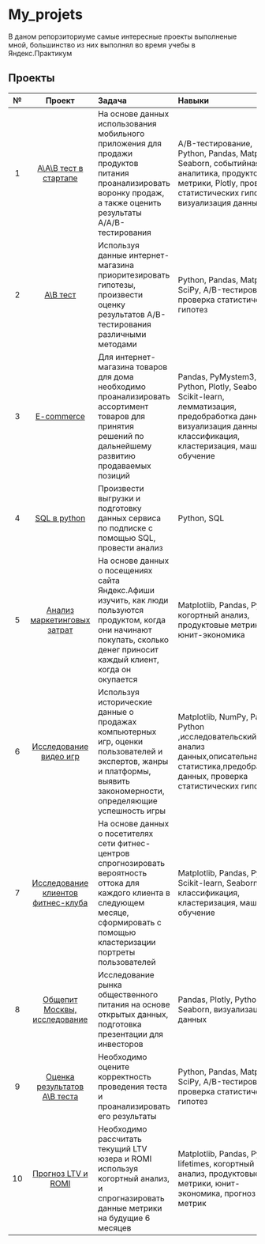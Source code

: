 # My_projets
В даном репорзиториуме самые интересные проекты выполненые мной, большинство из них выполнял во время учебы в Яндекс.Практикум

## Проекты

| № | Проект | Задача | Навыки |
|:---------:| :--------------------------: | :---------------------------- |:--------------------------------|
| 1  | [A\A\B тест в стартапе](https://github.com/belukhin24/My_projets/tree/main/A%5CA%5CB%20тест%20в%20стартапе) | На основе данных использования мобильного приложения для продажи продуктов питания проанализировать воронку продаж, а также оценить результаты A/A/B-тестирования  | А/B-тестирование, Python, Pandas, Matplotlib, Seaborn, событийная аналитика, продуктовые метрики, Plotly, проверка статистических гипотез, визуализация данных |
| 2 |[A\B тест](https://github.com/belukhin24/My_projets/tree/main/A%5CB%20тест)| Используя данные интернет-магазина приоритезировать гипотезы, произвести оценку результатов A/B-тестирования различными методами  | Python, Pandas, Matplotlib, SciPy, A/B-тестирование, проверка статистических гипотез|
| 3 | [E-commerce](https://github.com/belukhin24/My_projets/tree/main/E-commerce) | Для интернет-магазина товаров для дома необходимо проанализировать ассортимент товаров для принятия решений по дальнейшему развитию продаваемых позиций | Pandas, PyMystem3, Python, Plotly, Seaborn, Scikit-learn, лемматизация, предобработка данных, визуализация данных, классификация, кластеризация, машинное обучение|
| 4 | [SQL в python](https://github.com/belukhin24/My_projets/tree/main/SQL%20в%20python) | Произвести выгрузки и подготовку данных сервиса по подписке с помощью SQL, провести анализ | Python, SQL |
| 5 | [Анализ маркетинговых затрат](https://github.com/belukhin24/My_projets/tree/main/Анализ%20маркетинговых%20затрат) | На основе данных о посещениях сайта Яндекс.Афиши изучить, как люди пользуются продуктом, когда они начинают покупать, сколько денег приносит каждый клиент, когда он окупается | Matplotlib, Pandas, Python, когортный анализ, продуктовые метрики, юнит-экономика |
|  6 | [Исследование видео игр](https://github.com/belukhin24/My_projets/tree/main/Исследование%20видео%20игр) | Используя исторические данные о продажах компьютерных игр, оценки пользователей и экспертов, жанры и платформы, выявить закономерности, определяющие успешность игры  | Matplotlib, NumPy, Pandas, Python ,исследовательский анализ данных,описательная статистика,предобработка данных, проверка статистических гипотез|
| 7 | [Исследование клиентов фитнес-клуба](https://github.com/belukhin24/My_projets/tree/main/Исследование%20клиентов%20фитнес-клуба) | На основе данных о посетителях сети фитнес-центров спрогнозировать вероятность оттока для каждого клиента в следующем месяце, сформировать с помощью кластеризации портреты пользователей | Matplotlib, Pandas, Python, Scikit-learn, Seaborn, классификация, кластеризация, машинное обучение |
| 8 | [Общепит Москвы, исследование](https://github.com/belukhin24/My_projets/tree/main/Общепит%20Москвы%2C%20Исследование) | Исследование рынка общественного питания на основе открытых данных, подготовка презентации для инвесторов | Pandas, Plotly, Python, Seaborn, визуализация данных|
| 9 | [Оценка результатов A\B теста](https://github.com/belukhin24/My_projets/tree/main/Оценка%20результатов%20A%5CB%20теста) | Необходимо оцените корректность проведения теста и проанализировать его результаты| Python, Pandas, Matplotlib, SciPy, A/B-тестирование, проверка статистических гипотез|
| 10 | [Прогноз LTV и ROMI](https://github.com/belukhin24/My_projets/tree/main/Прогноз%20LTV%20и%20ROMI) | Необходимо рассчитать текущий LTV юзера и ROMI используя когортный анализ, и спрогназировать данные метрики на будущие 6 месяцев | Matplotlib, Pandas, Python, lifetimes, когортный анализ, продуктовые метрики, юнит-экономика, прогноз метрик|
